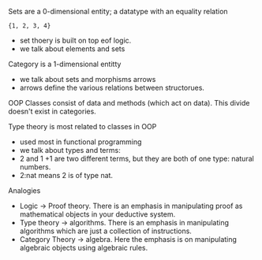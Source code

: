 



Sets are a 0-dimensional entity; a datatype with an equality relation



```
{1, 2, 3, 4}
```

- set thoery is built on top eof logic.
- we talk about elements and sets

Category is a 1-dimensional entitty

- we talk about sets and morphisms arrows
- arrows define the various relations between structorues.

OOP Classes consist of data and methods (which act on data).  This divide doesn't exist in categories.  

Type theory is most related to classes in OOP

- used most in functional programming
- we talk about types and terms: 
- 2 and 1 +1 are two different terms, but they are both of one type: natural numbers.
- 2:nat means 2 is of type nat.



Analogies  

- Logic -> Proof theory. There is an emphasis in manipulating proof as mathematical objects in your deductive system.
- Type theory -> algorithms. There is an emphasis in manipulating algorithms which are just a collection of instructions.
- Category Theory -> algebra. Here the emphasis is on manipulating algebraic objects using algebraic rules.

